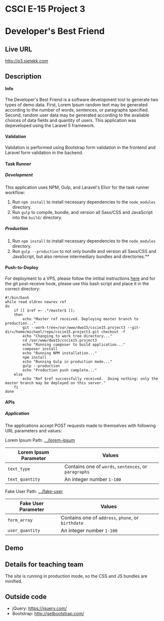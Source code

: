 # CSCI E-15 Project 3
# Developer's Best Friend

## Live URL
<http://p3.sietekk.com>

## Description
#### Info
The Developer's Best Friend is a software development tool to generate two types of demo data. First, Lorem Ipsum random text may be generated according to the number of words, sentences, or paragraphs specified. Second, random user data may be generated according to the available choices of data fields and quantity of users. This application was depeveloped using the Laravel 5 framework.

#### Validation
Validation is performed using Bootstrap form validation in the frontend and Laravel form validation in the backend.

#### Task Runner
##### Development
This application uses NPM, Gulp, and Laravel's Elixir for the task runner workflow:

1. Run `npm install` to install necessary dependencies to the `node_modules` directory.
2. Run `gulp` to compile, bundle, and version all Sass/CSS and JavaScript into the `build/` directory.

##### Production
1. Run `npm install` to install necessary dependencies to the `node_modules` directory.
2. Run `gulp --production` to not only bundle and version all Sass/CSS and JavaScript, but also remove intermediary bundles and directories.**

#### Push-to-Deploy
For deployment to a VPS, please follow the intitial instructions [here](https://www.digitalocean.com/community/tutorials/how-to-set-up-automatic-deployment-with-git-with-a-vps) and for the git post-receive hook, please use this bash script and place it in the correct directory:
```
#!/bin/bash
while read oldrev newrev ref
do
    if [[ $ref =~ .*/master$ ]];
    then
        echo "Master ref received. Deploying master branch to production..."
        git --work-tree=/var/www/dwa15/cscie15.project3 --git-dir=/home/michael/repo/cscie15.project3.git checkout -f
        echo "Changing to work tree directory..."
        cd /var/www/dwa15/cscie15.project3
        echo "Running composer to build application..."
        composer install
        echo "Running NPM installation..."
        npm install
        echo "Running Gulp in production mode..."
        gulp --production
        echo "Production push complete..."
    else
        echo "Ref $ref successfully received.  Doing nothing: only the master branch may be deployed on this server."
    fi
done
```

#### APIs
##### Application
The applications accept POST requests made to themselves with following URL parameters and values:

Lorem Ipsum Path: [.../lorem-ipsum](http://p3.sietekk.com/lorem-ipsum)

| Lorem Ipsum Parameter      | Values                                                                     |
| -------------------------- | -------------------------------------------------------------------------- |
| `text_type`                |  Contains one of `words`, `sentences`, or  `paragraphs`                    |
| `text_quantity`            |  An integer number `1-100`                                                 |

Fake User Path: [.../fake-user](http://p3.sietekk.com/fake-user)

| Fake User Parameter        | Values                                                                     |
| -------------------------- | -------------------------------------------------------------------------- |
| `form_array`               |  Contains one of `address`,  `phone`, or  `birthdate`                      |
| `user_quantity`            |  An integer number `1-100`                                                 |

## Demo


## Details for teaching team
The site is running in production mode, so the CSS and JS bundles are minified.

## Outside code
* jQuery: <https://jquery.com/>
* Bootstrap: <http://getbootstrap.com/>

